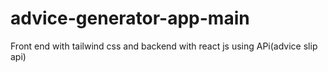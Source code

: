 # advice-generator-app-main
Front end with tailwind css and backend with react js using APi(advice slip api)
